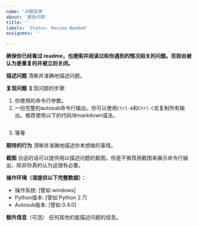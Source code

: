 ```yaml
---
name: '问题反馈'
about: '报告问题'
title: ''
labels: 'Status: Review Needed'
assignees: ''

---
```


**确保你已经看过 readme，也搜索并阅读过和你遇到的情况相关的问题。否则会被认为是重复的并被立刻关闭。**

**描述问题**
清晰并准确地描述问题。

**复现问题**
复现问题的步骤:
1. 你使用的命令行参数。
2. 一份完整的autosub命令行输出。你可以使用`Ctrl-A`和`Ctrl-C`去复制所有输出。推荐使用以下的代码块markdown语法。

```
```

3. 等等

**期待的行为**
清晰并准确地描述你本想做的事情。

**截图**
合适的话可以提供用以描述问题的截图。但是不推荐用截图来展示命令行输出，除非你真的认为这很有必要。

**操作环境（请提供以下完整数据）：**
 - 操作系统: [譬如 windows]
 - Python版本: [譬如 Python 2.7]
 - Autosub版本: [譬如 0.4.0]

**额外信息**（可选）
任何其他的能描述问题的信息。
